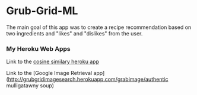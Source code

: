 # Grub-Grid-ML

The main goal of this app was to create a recipe recommendation based on two ingredients and "likes" and "dislikes" from the user.

### My Heroku Web Apps

Link to the [cosine similary heroku app](http://grubgrid.herokuapp.com/cosine/254921,361650,215716,248350,0,1,0,1)

Link to the [Google Image Retrieval app](http://grubgridimagesearch.herokuapp.com/grabimage/authentic mulligatawny soup)
